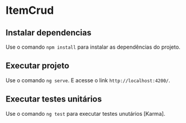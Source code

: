 # ItemCrud

## Instalar dependencias

Use o comando `npm install` para instalar as dependências do projeto.


## Executar projeto

Use o comando `ng serve`. E acesse o link `http://localhost:4200/`.

## Executar testes unitários

Use o comando `ng test` para executar testes unutários [Karma].
